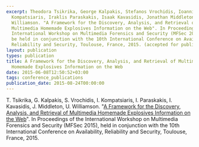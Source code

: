 ```yaml
---
excerpt: Theodora Tsikrika, George Kalpakis, Stefanos Vrochidis, Ioannis
  Kompatsiaris, Iraklis Paraskakis, Isaak Kavasidis, Jonathan Middleton, and Una
  Williamson. "A Framework for the Discovery, Analysis, and Retrieval of
  Multimedia Homemade Explosives Information on the Web". In Proceedings of the
  International Workshop on Multimedia Forensics and Security (MFSec 2015), to
  be held in conjunction with the 10th International Conference on Availability,
  Reliability and Security, Toulouse, France, 2015. (accepted for publication)
layout: publication
types: publication
title: A Framework for the Discovery, Analysis, and Retrieval of Multimedia
  Homemade Explosives Information on the Web
date: 2015-06-08T12:50:52+03:00
tags: conference_publications
publication_date: 2015-08-24T00:00:00
---
```

T. Tsikrika, G. Kalpakis, S. Vrochidis, I. Kompatsiaris, I. Paraskakis, I. Kavasidis, J. Middleton, U. Williamson. "[A Framework for the Discovery, Analysis, and Retrieval of Multimedia Homemade Explosives Information on the Web](https://ieeexplore.ieee.org/stamp/stamp.jsp?tp=&arnumber=7299970)". In Proceedings of the International Workshop on Multimedia Forensics and Security (MFSec 2015), held in conjunction with the 10th International Conference on Availability, Reliability and Security, Toulouse, France, 2015.
